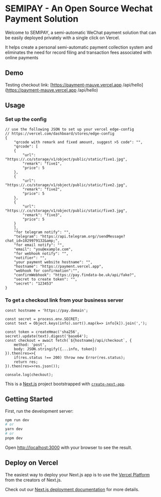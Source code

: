 # SEMIPAY - An Open Source Wechat Payment Solution

Welcome to SEMIPAY, a semi-automatic WeChat payment solution that can be easily deployed privately with a single click on Vercel.

It helps create a personal semi-automatic payment collection system and eliminates the need for record filing and transaction fees associated with online payments

## Demo

Testing checkout link: [https://payment-mauve.vercel.app
/api/hello](https://payment-mauve.vercel.app
/api/hello)

## Usage

### Set up the config

```
// use the following JSON to set up your vercel edge-config
// https://vercel.com/dashboard/stores/edge-config
{
    "qrcode with remark and fixed amount, suggest >5 code": "",
    "qrcode": [
    {
        "url": "https://.co/storage/v1/object/public/static/five1.jpg",
        "remark": "five1",
        "price": 5
    },
    {
        "url": "https://.co/storage/v1/object/public/static/five2.jpg",
        "remark": "five2",
        "price": 5
    },
    {
        "url": "https://.co/storage/v1/object/public/static/five3.jpg",
        "remark": "five3",
        "price": 5
    }
    ],
    "for telegram notify": "",
    "telegram": "https://api.telegram.org//sendMessage?chat_id=1029979132&amp;",
    "for email notify": "",
    "email": "you@example.com",
    "for webhook notify": "",
    "notifier": "",
    "your payment website hostname": "",
    "hostname": "https://payment.vercel.app",
    "webhook for confirmation":"",
    "confirmWebhook": "https://pay.findata-be.uk/api/fake?",
    "secret to create token": "",
    "secret": "123453"
}
```

### To get a checkout link from your business server

```
const hostname = 'https://pay.domain';

const secret = process.env.SECRET;
const text = Object.keys(info).sort().map(k=> info[k]).join(',');

const token = createHmac('sha256', secret).update(text).digest('base64');
const checkout = await fetch(`${hostname}/api/checkout`, {
    method: 'post',
    body: JSON.stringify({...info, token})
}).then(res=>{
    if(res.status !== 200) throw new Error(res.status);
    return res;
}).then(res=>res.json());

console.log(checkout);
```


This is a [Next.js](https://nextjs.org/) project bootstrapped with [`create-next-app`](https://github.com/vercel/next.js/tree/canary/packages/create-next-app).

## Getting Started

First, run the development server:

```bash
npm run dev
# or
yarn dev
# or
pnpm dev
```

Open [http://localhost:3000](http://localhost:3000) with your browser to see the result.

## Deploy on Vercel

The easiest way to deploy your Next.js app is to use the [Vercel Platform](https://vercel.com/new?utm_medium=default-template&filter=next.js&utm_source=create-next-app&utm_campaign=create-next-app-readme) from the creators of Next.js.

Check out our [Next.js deployment documentation](https://nextjs.org/docs/deployment) for more details.
